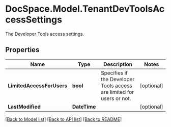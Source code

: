 # DocSpace.Model.TenantDevToolsAccessSettings
The Developer Tools access settings.

## Properties

Name | Type | Description | Notes
------------ | ------------- | ------------- | -------------
**LimitedAccessForUsers** | **bool** | Specifies if the Developer Tools access are limited for users or not. | [optional] 
**LastModified** | **DateTime** |  | [optional] 

[[Back to Model list]](../README.md#documentation-for-models) [[Back to API list]](../README.md#documentation-for-api-endpoints) [[Back to README]](../README.md)

